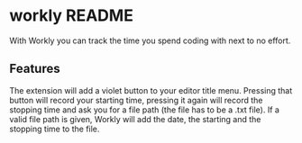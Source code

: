 # workly README

With Workly you can track the time you spend coding with next to no effort.

## Features

The extension will add a violet button to your editor title menu. Pressing that button will record your starting time, pressing it again will record the stopping time and ask you for a file path (the file has to be a .txt file). If a valid file path is given, Workly will add the date, the starting and the stopping time to the file.
